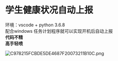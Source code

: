 # 学生健康状况自动上报

环境：vscode + python 3.6.8     
配合windows 任务计划程序就可以实现开机后自动上报   
**代码不精**   
**高手轻喷**   

![C978215FCBDE5DE4687F20073211B10C.png](https://i.loli.net/2020/03/02/tsa8cdLB4mjJNWM.png)




